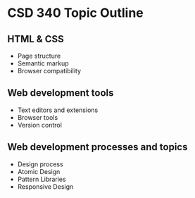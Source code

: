 # CSD 340 Topic Outline

## HTML & CSS
* Page structure 
* Semantic markup
* Browser compatibility 
## Web development tools
* Text editors and extensions 
* Browser tools
* Version control 
## Web development processes and topics
* Design process
* Atomic Design 
* Pattern Libraries
* Responsive Design 
